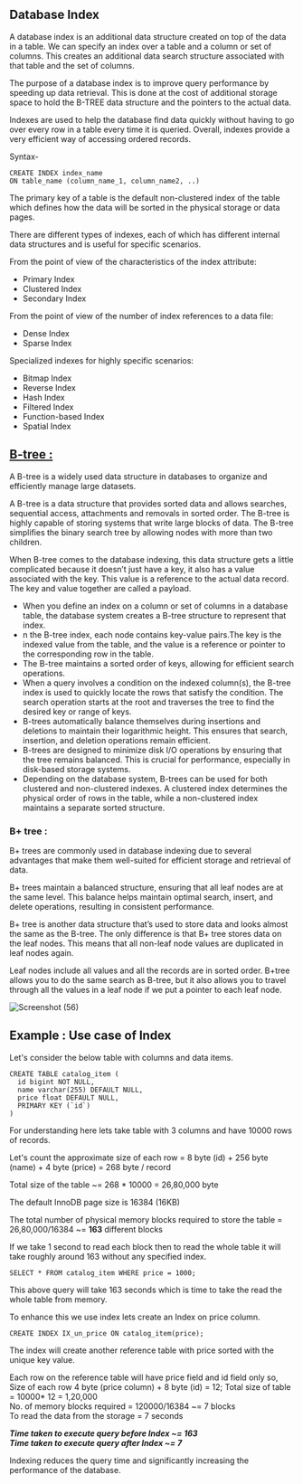 ## Database Index

A database index is an additional data structure created on top of the data in a table. We can specify an index over a table and a column or set of columns. This creates an additional data search structure associated with that table and the set of columns. 
  
The purpose of a database index is to improve query performance by speeding up data retrieval. This is done at the cost of additional storage space to hold the B-TREE data structure and the pointers to the actual data.
  
Indexes are used to help the database find data quickly without having to go over every row in a table every time it is queried. Overall, indexes provide a very efficient way of accessing ordered records.
  
Syntax-
```mysql
CREATE INDEX index_name
ON table_name (column_name_1, column_name2, ..)
```
The primary key of a table is the default non-clustered index of the table which defines how the data will be sorted in the 
physical storage or data pages. 

There are different types of indexes, each of which has different internal data structures and is useful for specific scenarios.  

From the point of view of the characteristics of the index attribute:  
- Primary Index
- Clustered Index
- Secondary Index  

From the point of view of the number of index references to a data file:
- Dense Index
- Sparse Index  

Specialized indexes for highly specific scenarios:
- Bitmap Index
- Reverse Index
- Hash Index
- Filtered Index
- Function-based Index
- Spatial Index

## [B-tree :](https://en.wikipedia.org/wiki/B-tree)
A B-tree is a widely used data structure in databases to organize and efficiently manage large datasets.

A B-tree is a data structure that provides sorted data and allows searches, sequential access, attachments and removals in sorted order. The B-tree is highly capable of storing systems that write large blocks of data. The B-tree simplifies the binary search tree by allowing nodes with more than two children.  

When B-tree comes to the database indexing, this data structure gets a little complicated because it doesn’t just have a key, it also has a value associated with the key. This value is a reference to the actual data record. The key and value together are called a payload.  

- When you define an index on a column or set of columns in a database table, the database system creates a B-tree structure to represent that index.
- n the B-tree index, each node contains key-value pairs.The key is the indexed value from the table, and the value is a reference or pointer to the corresponding row in the table.
- The B-tree maintains a sorted order of keys, allowing for efficient search operations.
- When a query involves a condition on the indexed column(s), the B-tree index is used to quickly locate the rows that satisfy the condition. The search operation starts at the root and traverses the tree to find the desired key or range of keys.
- B-trees automatically balance themselves during insertions and deletions to maintain their logarithmic height. This ensures that search, insertion, and deletion operations remain efficient.
- B-trees are designed to minimize disk I/O operations by ensuring that the tree remains balanced. This is crucial for performance, especially in disk-based storage systems.
- Depending on the database system, B-trees can be used for both clustered and non-clustered indexes. A clustered index determines the physical order of rows in the table, while a non-clustered index maintains a separate sorted structure.

### B+ tree : 
B+ trees are commonly used in database indexing due to several advantages that make them well-suited for efficient storage and retrieval of data.  

B+ trees maintain a balanced structure, ensuring that all leaf nodes are at the same level. This balance helps maintain optimal search, insert, and delete operations, resulting in consistent performance.

B+ tree is another data structure that’s used to store data and looks almost the same as the B-tree. The only difference is that B+ tree stores data on the leaf nodes. This means that all non-leaf node values are duplicated in leaf nodes again.  

Leaf nodes include all values and all the records are in sorted order. B+tree allows you to do the same search as B-tree, but it also allows you to  travel through all the values in a leaf node if we put a pointer to each leaf node.  

![Screenshot (56)](https://github.com/learning-project-01/bookstore-app/assets/130679461/24d83871-d6a6-41a6-ac47-2fde468f8bb3)


## Example : Use case of Index

Let's consider the below table with columns and data items.
```mysql
CREATE TABLE catalog_item (
  id bigint NOT NULL,
  name varchar(255) DEFAULT NULL,
  price float DEFAULT NULL,
  PRIMARY KEY (`id`)
) 
```
For understanding here lets take table with 3 columns and have 10000 rows of records.

Let's count the approximate size of each row = 8 byte (id) + 256 byte (name) + 4 byte (price) = 268 byte / record  

Total size of the table ~= 268 * 10000 = 26,80,000 byte 

The default InnoDB page size is 16384 (16KB)

The total number of physical memory blocks required to store the table = 26,80,000/16384 ~= **163** different blocks

If we take 1 second to read each block then to read the whole table it will take roughly around 163 without any specified index.

```mysql
SELECT * FROM catalog_item WHERE price = 1000;
```
This above query will take 163 seconds which is time to take the read the whole table from memory.

To enhance this we use index lets create an Index on price column.
```mysql
CREATE INDEX IX_un_price ON catalog_item(price);
```
The index will create another reference table with price sorted with the unique key value.

Each row on the reference table will have price field and id field only so,  
Size of each row  4 byte (price column) + 8 byte (id) = 12;
Total size of table = 10000* 12 = 1,20,000   
No. of memory blocks required = 120000/16384 ~= 7 blocks   
To read the data from the storage = 7 seconds

**_Time taken to execute query before Index ~= 163  
Time taken to execute query after Index ~= 7_**

Indexing reduces the query time and significantly increasing the performance of the database.



